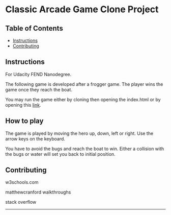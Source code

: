# Classic Arcade Game Clone Project

## Table of Contents

- [Instructions](#instructions)
- [Contributing](#contributing)

## Instructions

For Udacity FEND Nanodegree.

The following game is developed after a frogger game. The player wins the game once they reach the boat.

You may run the game either by cloning then opening the index.html or by opening this [link](https://rowam.github.io/Arcade-game-FEND/).

## How to play

The game is played by moving the hero up, down, left or right. Use the arrow keys on the keyboard.

You have to avoid the bugs and reach the boat to win. Either a collision with the bugs or water will set you back to initial position.

## Contributing

w3schools.com

matthewcranford walkthroughs

stack overflow

-------------------------------------------
